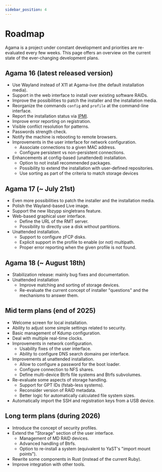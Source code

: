 ```yaml
---
sidebar_position: 4
---
```


# Roadmap

Agama is a project under constant development and priorities are re-evaluated every few weeks. This
page offers an overview on the current state of the ever-changing development plans.

## Agama 16 (latest released version)

- Use Wayland instead of X11 at Agama-live (the default installation media).
- Support in the web interface to install over existing software RAIDs.
- Improve the possibilities to patch the installer and the installation media.
- Reorganize the commands `config` and `profile` at the command-line interface.
- Report the installation status via
  [IPMI](https://en.wikipedia.org/wiki/Intelligent_Platform_Management_Interface).
- Improve error reporting on registration.
- Visible conflict resolution for patterns.
- Passwords strength check.
- Notify the machine is rebooting to remote browsers.
- Improvements in the user interface for network configuration.
    - Associate connections to a given MAC address.
    - Configure persistent vs non-persistent connections.
- Enhancements at config-based (unattended) installation.
    - Option to not install recommended packages.
    - Possibility to extend the installation with user-defined repositories.
    - Use sorting as part of the criteria to match storage devices

## Agama 17 (~ July 21st)

- Even more possibilities to patch the installer and the installation media.
- Polish the Wayland-based Live image.
- Support the new libzypp singletrans feature.
- Web-based graphical user interface.
    - Define the URL of the RMT server.
    - Possibility to directly use a disk without partitions.
- Unattended installation.
    - Support to configure zFCP disks.
    - Explicit support in the profile to enable (or not) multipath.
    - Proper error reporting when the given profile is not found.

## Agama 18 (~ August 18th)

- Stabilization release: mainly bug fixes and documentation.
- Unattended installation
    - Improve matching and sorting of storage devices.
    - Re-evaluate the current concept of installer "questions" and the mechanisms to answer them.

## Mid term plans (end of 2025)

- Welcome screen for local installation.
- Ability to adjust some simple settings related to security.
- Basic management of Kdump configuration.
- Deal with multiple real-time clocks.
- Improvements in network configuration.
  - Usability fixes of the user interface.
  - Ability to configure DNS search domains per interface.
- Improvements at unattended installation.
  - Allow to configure a password for the boot loader.
  - Configure connection to NFS shares.
  - Define multi-device Btrfs file systems and Btrfs subvolumes.
- Re-evaluate some aspects of storage handling.
  - Support for GPT IDs (fstab-less systems).
  - Reconsider version of RAID metadata.
  - Better logic for automatically calculated file system sizes.
- Automatically import the SSH and registration keys from a USB device.

## Long term plans (during 2026)

- Introduce the concept of security profiles.
- Extend the "Storage" section of the user interface.
  - Management of MD RAID devices.
  - Advanced handling of Btrfs.
  - Option to re-install a system (equivalent to YaST's "import mount points").
- Rewrite some components in Rust (instead of the current Ruby).
- Improve integration with other tools.
